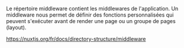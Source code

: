 Le répertoire middleware contient les middlewares de l'application. Un middleware nous permet de définir des fonctions personnalisées qui peuvent s'exécuter avant de render une page ou un groupe de pages (layout).

https://nuxtjs.org/fr/docs/directory-structure/middleware